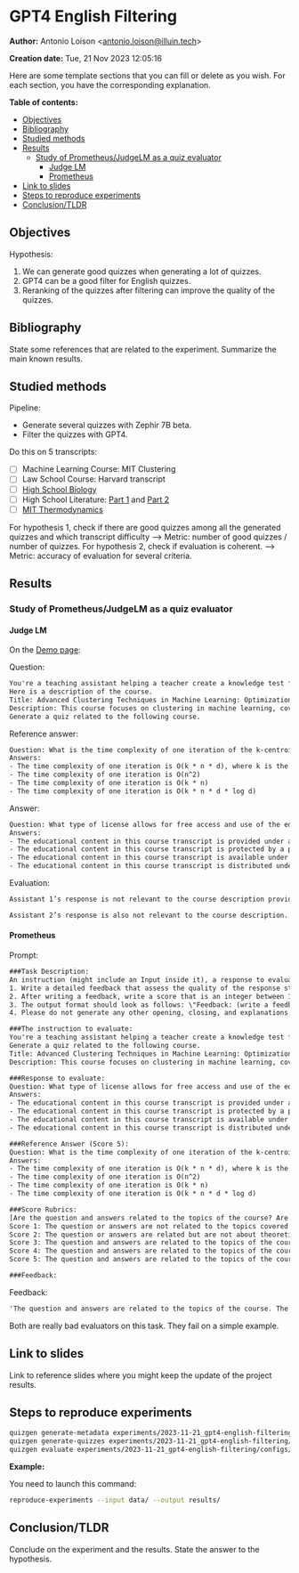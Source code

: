 # GPT4 English Filtering

**Author:** Antonio Loison <[antonio.loison@illuin.tech](mailto:antonio.loison@illuin.tech)>

**Creation date:** Tue, 21 Nov 2023 12:05:16

<!-- Delete this line -->
Here are some template sections that you can fill or delete as you wish. For each section, you have the corresponding explanation.

**Table of contents:**

- [Objectives](#objectives)
- [Bibliography](#bibliography)
- [Studied methods](#studied-methods)
- [Results](#results)
  - [Study of Prometheus/JudgeLM as a quiz evaluator](#study-of-prometheusjudgelm-as-a-quiz-evaluator)
    - [Judge LM](#judge-lm)
    - [Prometheus](#prometheus)
- [Link to slides](#link-to-slides)
- [Steps to reproduce experiments](#steps-to-reproduce-experiments)
- [Conclusion/TLDR](#conclusiontldr)

## Objectives

Hypothesis:

1. We can generate good quizzes when generating a lot of quizzes.
2. GPT4 can be a good filter for English quizzes.
3. Reranking of the quizzes after filtering can improve the quality of the quizzes.

## Bibliography

<!-- Delete this line -->
State some references that are related to the experiment. Summarize the main known results.
<!-- Can be used to answer the section "Etat de l'art" of the CIR -->

## Studied methods

Pipeline:

- Generate several quizzes with Zephir 7B beta.
- Filter the quizzes with GPT4.

Do this on 5 transcripts:
- [ ] Machine Learning Course: MIT Clustering
- [ ] Law School Course: Harvard transcript
- [ ] [High School Biology](https://www.youtube.com/watch?v=qviLDKDJNKM&list=PL7B2654D8D1A53104&index=3)
- [ ] High School Literature: [Part 1](https://www.youtube.com/watch?v=I4kz-C7GryY&list=PLWkIOn7DGRlJzepuPNXU6CrHEjatOLg5S&index=2) and [Part 2](https://www.youtube.com/watch?v=9J4hoAatGRQ&list=PLWkIOn7DGRlJzepuPNXU6CrHEjatOLg5S&index=3)
- [ ] [MIT Thermodynamics](https://www.youtube.com/watch?v=JYuMimF6bu0)

For hypothesis 1, check if there are good quizzes among all the generated quizzes and which transcript difficulty --> Metric: number of good quizzes / number of quizzes.
For hypothesis 2, check if evaluation is coherent. --> Metric: accuracy of evaluation for several criteria.

## Results

### Study of Prometheus/JudgeLM as a quiz evaluator

#### Judge LM

On the [Demo page](http://218.91.113.230:9004/):

Question:

```txt
You're a teaching assistant helping a teacher create a knowledge test for his students.
Here is a description of the course.
Title: Advanced Clustering Techniques in Machine Learning: Optimization, Algorithms, and Applications
Description: This course focuses on clustering in machine learning, covering optimization problems, objective functions, and constraints in clustering. It explores hierarchical clustering and k-means clustering algorithms, discussing their advantages and limitations. The course also addresses challenges in selecting the appropriate number of clusters and scaling attributes for better clustering results. Students will learn to apply clustering algorithms to real-world datasets and experiment with parameters for informed decision-making.
Generate a quiz related to the following course.
```

Reference answer:

```txt
Question: What is the time complexity of one iteration of the k-centroids clustering algorithm?
Answers:
- The time complexity of one iteration is O(k * n * d), where k is the number of centroids, n is the number of examples, and d is the dimensionality of the features.
- The time complexity of one iteration is O(n^2)
- The time complexity of one iteration is O(k * n)
- The time complexity of one iteration is O(k * n * d * log d)
```

Answer:

```txt
Question: What type of license allows for free access and use of the educational content in this course transcript?
Answers:
- The educational content in this course transcript is provided under a Creative Commons license.
- The educational content in this course transcript is protected by a proprietary license.
- The educational content in this course transcript is available under a public domain license.
- The educational content in this course transcript is distributed under a copyrighted license.
```

Evaluation:

```txt
Assistant 1’s response is not relevant to the course description provided. The assistant seems to be generating a quiz about the time complexity of one iteration of the k-centroids clustering algorithm, which is not related to the course titled “Advanced Clustering Techniques in Machine Learning: Optimization, Algorithms, and Applications”. Therefore, the assistant’s response is not helpful or accurate in this context.

Assistant 2’s response is also not relevant to the course description. The assistant seems to be generating a quiz about the type of license that allows for free access and use of the educational content in this course transcript. This is also not related to the course. However, the assistant’s response is more detailed than Assistant 1’s, providing multiple possible answers. Therefore, the assistant’s response is slightly more helpful than Assistant 1’s, but still not accurate or relevant.
```

#### Prometheus

Prompt:

```txt
###Task Description:
An instruction (might include an Input inside it), a response to evaluate, a reference answer that gets a score of 5, and a score rubric representing a evaluation criteria are given.
1. Write a detailed feedback that assess the quality of the response strictly based on the given score rubric, not evaluating in general.
2. After writing a feedback, write a score that is an integer between 1 and 5. You should refer to the score rubric.
3. The output format should look as follows: \"Feedback: (write a feedback for criteria) [RESULT] (an integer number between 1 and 5)\"
4. Please do not generate any other opening, closing, and explanations.

###The instruction to evaluate:
You're a teaching assistant helping a teacher create a knowledge test for his students.
Generate a quiz related to the following course.
Title: Advanced Clustering Techniques in Machine Learning: Optimization, Algorithms, and Applications
Description: This course focuses on clustering in machine learning, covering optimization problems, objective functions, and constraints in clustering. It explores hierarchical clustering and k-means clustering algorithms, discussing their advantages and limitations. The course also addresses challenges in selecting the appropriate number of clusters and scaling attributes for better clustering results. Students will learn to apply clustering algorithms to real-world datasets and experiment with parameters for informed decision-making.

###Response to evaluate:
Question: What type of license allows for free access and use of the educational content in this course transcript?
Answers:
- The educational content in this course transcript is provided under a Creative Commons license.
- The educational content in this course transcript is protected by a proprietary license.
- The educational content in this course transcript is available under a public domain license.
- The educational content in this course transcript is distributed under a copyrighted license.

###Reference Answer (Score 5):
Question: What is the time complexity of one iteration of the k-centroids clustering algorithm?
Answers:
- The time complexity of one iteration is O(k * n * d), where k is the number of centroids, n is the number of examples, and d is the dimensionality of the features.
- The time complexity of one iteration is O(n^2)
- The time complexity of one iteration is O(k * n)
- The time complexity of one iteration is O(k * n * d * log d)

###Score Rubrics:
[Are the question and answers related to the topics of the course? Are the question and answers about theoretical concepts and not about examples? Is the true answer not obvious? Are the answers all different? Are there any undefined terms? ]
Score 1: The question or answers are not related to the topics covered in the course.
Score 2: The question or answers are related but are not about theoretical concepts.
Score 3: The question and answers are related to the topics of the course but it has undefined terms.
Score 4: The question and answers are related to the topics of the course but it has an obvious response or answers are too close between each other.
Score 5: The question and answers are related to the topics of the course. The quiz is written in proper English. The question and answers are about theoretical concepts. The answers are all different. There are no undefined terms. The true answer is not obvious.

###Feedback: 
```

Feedback:

```txt
'The question and answers are related to the topics of the course. The question is about a theoretical concept, and the answers are all different. However, the true answer is not difficult to find, and the question could be improved by making the answer less obvious. There are no undefined terms. Overall, the quiz is well-written, but it could be improved by making the question more challenging. [RESULT] 4'
```

Both are really bad evaluators on this task. They fail on a simple example.

## Link to slides

<!-- Delete this line -->
Link to reference slides where you might keep the update of the project results.

## Steps to reproduce experiments

<!-- Delete this line -->
```bash
quizgen generate-metadata experiments/2023-11-21_gpt4-english-filtering/configs/zephyr_en_metadata_gen.yml
quizgen generate-quizzes experiments/2023-11-21_gpt4-english-filtering/configs/zephyr_en_quiz_gen.yml
quizgen evaluate experiments/2023-11-21_gpt4-english-filtering/configs/gpt4_en_eval.yml
```

**Example:**

You need to launch this command:

```bash
reproduce-experiments --input data/ --output results/ 
```

## Conclusion/TLDR

<!-- Delete this line -->
Conclude on the experiment and the results. State the answer to the hypothesis.
